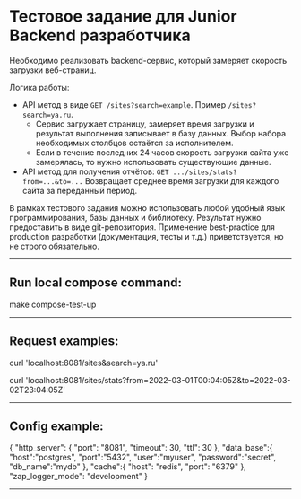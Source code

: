 # Тестовое задание для Junior Backend разработчика

Необходимо реализовать backend-сервис, который замеряет скорость загрузки веб-страниц.

Логика работы:

- API метод в виде `GET /sites?search=example`. Пример `/sites?search=ya.ru`.
    - Сервис загружает страницу, замеряет время загрузки и результат выполнения записывает в базу данных. Выбор набора необходимых столбцов остаётся за исполнителем.
    - Если в течение последних 24 часов скорость загрузки сайта уже замерялась, то нужно использовать существующие данные.
- API метод для получения отчётов: `GET .../sites/stats?from=...&to=...` Возвращает среднее время загрузки для каждого сайта за переданный период.

В рамках тестового задания можно использовать любой удобный язык программирования, базы данных и библиотеку. Результат нужно предоставить в виде git-репозитория. Применение best-practice для production разработки (документация, тесты и т.д.) приветствуется, но не строго обязательно.

---
## Run local compose command:

make compose-test-up

---

## Request examples:

curl 'localhost:8081/sites&search=ya.ru'

curl 'localhost:8081/sites/stats?from=2022-03-01T00:04:05Z&to=2022-03-02T23:04:05Z'

---
## Config example:


{
    "http_server": {
        "port": "8081",
        "timeout": 30,
        "ttl": 30
    },
    "data_base":{
        "host":"postgres",
        "port":"5432",
        "user":"myuser",
        "password":"secret",
        "db_name":"mydb"
    },
    "cache":{
        "host": "redis",
        "port": "6379"
    },
    "zap_logger_mode": "development"
}

---